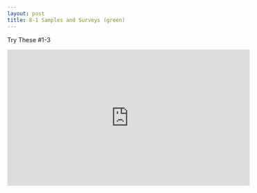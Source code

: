 ```yaml
---
layout: post
title: 8-1 Samples and Surveys (green)
---
```

Try These #1-3
<iframe width="560" height="315" src="https://www.youtube.com/embed/ezmsWiUijxM" frameborder="0" allowfullscreen></iframe>
